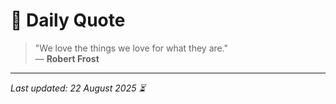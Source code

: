 # 📜 Daily Quote

> "We love the things we love for what they are."  
> — **Robert Frost**

---

_Last updated: 22 August 2025 ⏳_
